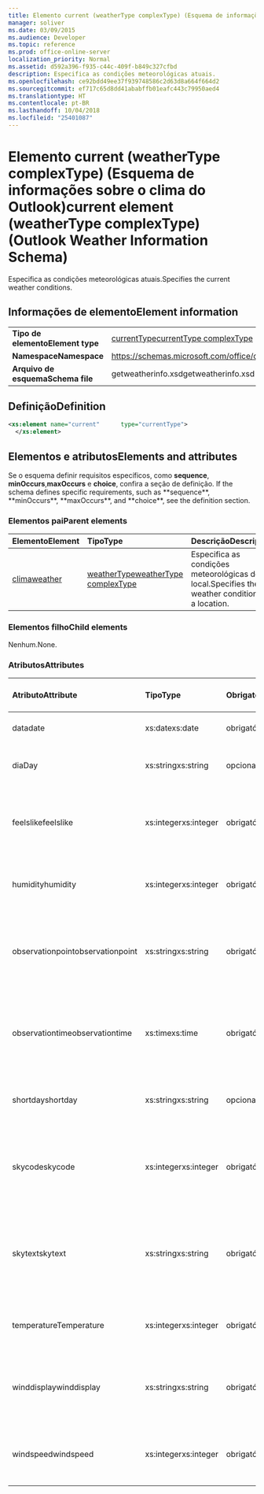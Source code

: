 ```yaml
---
title: Elemento current (weatherType complexType) (Esquema de informações sobre o clima do Outlook)
manager: soliver
ms.date: 03/09/2015
ms.audience: Developer
ms.topic: reference
ms.prod: office-online-server
localization_priority: Normal
ms.assetid: d592a396-f935-c44c-409f-b849c327cfbd
description: Especifica as condições meteorológicas atuais.
ms.openlocfilehash: ce92bdd49ee37f939748586c2d63d8a664f664d2
ms.sourcegitcommit: ef717c65d8dd41ababffb01eafc443c79950aed4
ms.translationtype: HT
ms.contentlocale: pt-BR
ms.lasthandoff: 10/04/2018
ms.locfileid: "25401087"
---
```

# <a name="current-element-weathertype-complextype-outlook-weather-information-schema"></a><span data-ttu-id="fa2a9-103">Elemento current (weatherType complexType) (Esquema de informações sobre o clima do Outlook)</span><span class="sxs-lookup"><span data-stu-id="fa2a9-103">current element (weatherType complexType) (Outlook Weather Information Schema)</span></span>

<span data-ttu-id="fa2a9-104">Especifica as condições meteorológicas atuais.</span><span class="sxs-lookup"><span data-stu-id="fa2a9-104">Specifies the current weather conditions.</span></span>
  
## <a name="element-information"></a><span data-ttu-id="fa2a9-105">Informações de elemento</span><span class="sxs-lookup"><span data-stu-id="fa2a9-105">Element information</span></span>

|||
|:-----|:-----|
|<span data-ttu-id="fa2a9-106">**Tipo de elemento**</span><span class="sxs-lookup"><span data-stu-id="fa2a9-106">**Element type**</span></span> <br/> |[<span data-ttu-id="fa2a9-107">currentType</span><span class="sxs-lookup"><span data-stu-id="fa2a9-107">currentType complexType</span></span>](currenttype-complextype-outlook-weather-information-schema.md) <br/> |
|<span data-ttu-id="fa2a9-108">**Namespace**</span><span class="sxs-lookup"><span data-stu-id="fa2a9-108">**Namespace**</span></span> <br/> |https://schemas.microsoft.com/office/outlook/15/getweatherinfo.xsd  <br/> |
|<span data-ttu-id="fa2a9-109">**Arquivo de esquema**</span><span class="sxs-lookup"><span data-stu-id="fa2a9-109">**Schema file**</span></span> <br/> |<span data-ttu-id="fa2a9-110">getweatherinfo.xsd</span><span class="sxs-lookup"><span data-stu-id="fa2a9-110">getweatherinfo.xsd</span></span>  <br/> |
   
## <a name="definition"></a><span data-ttu-id="fa2a9-111">Definição</span><span class="sxs-lookup"><span data-stu-id="fa2a9-111">Definition</span></span>

```XML
<xs:element name="current"      type="currentType">
  </xs:element>  

```

## <a name="elements-and-attributes"></a><span data-ttu-id="fa2a9-112">Elementos e atributos</span><span class="sxs-lookup"><span data-stu-id="fa2a9-112">Elements and attributes</span></span>

<span data-ttu-id="fa2a9-113">Se o esquema definir requisitos específicos, como **sequence**, **minOccurs**,**maxOccurs** e **choice**, confira a seção de definição.</span><span class="sxs-lookup"><span data-stu-id="fa2a9-113">
    If the schema defines specific requirements, such as \*\*sequence\*\*, \*\*minOccurs**,
    \*\*maxOccurs\**, and
    \*\*choice\*\*, see the definition section.
</span></span> 
  
### <a name="parent-elements"></a><span data-ttu-id="fa2a9-114">Elementos pai</span><span class="sxs-lookup"><span data-stu-id="fa2a9-114">Parent elements</span></span>

|<span data-ttu-id="fa2a9-115">**Elemento**</span><span class="sxs-lookup"><span data-stu-id="fa2a9-115">**Element**</span></span>|<span data-ttu-id="fa2a9-116">**Tipo**</span><span class="sxs-lookup"><span data-stu-id="fa2a9-116">**Type**</span></span>|<span data-ttu-id="fa2a9-117">**Descrição**</span><span class="sxs-lookup"><span data-stu-id="fa2a9-117">**Description**</span></span>|
|:-----|:-----|:-----|
|[<span data-ttu-id="fa2a9-118">clima</span><span class="sxs-lookup"><span data-stu-id="fa2a9-118">weather</span></span>](weather-element-weatherdata-elementoutlook-weather-information-schema.md) <br/> |[<span data-ttu-id="fa2a9-119">weatherType</span><span class="sxs-lookup"><span data-stu-id="fa2a9-119">weatherType complexType</span></span>](weathertype-complextype-outlook-weather-information-schema.md) <br/> |<span data-ttu-id="fa2a9-120">Especifica as condições meteorológicas de um local.</span><span class="sxs-lookup"><span data-stu-id="fa2a9-120">Specifies the weather conditions of a location.</span></span>  <br/> |
   
### <a name="child-elements"></a><span data-ttu-id="fa2a9-121">Elementos filho</span><span class="sxs-lookup"><span data-stu-id="fa2a9-121">Child elements</span></span>

<span data-ttu-id="fa2a9-122">Nenhum.</span><span class="sxs-lookup"><span data-stu-id="fa2a9-122">None.</span></span>
  
### <a name="attributes"></a><span data-ttu-id="fa2a9-123">Atributos</span><span class="sxs-lookup"><span data-stu-id="fa2a9-123">Attributes</span></span>

|<span data-ttu-id="fa2a9-124">**Atributo**</span><span class="sxs-lookup"><span data-stu-id="fa2a9-124">**Attribute**</span></span>|<span data-ttu-id="fa2a9-125">**Tipo**</span><span class="sxs-lookup"><span data-stu-id="fa2a9-125">**Type**</span></span>|<span data-ttu-id="fa2a9-126">**Obrigatório**</span><span class="sxs-lookup"><span data-stu-id="fa2a9-126">**Required**</span></span>|<span data-ttu-id="fa2a9-127">**Descrição**</span><span class="sxs-lookup"><span data-stu-id="fa2a9-127">**Description**</span></span>|<span data-ttu-id="fa2a9-128">**Valores possíveis**</span><span class="sxs-lookup"><span data-stu-id="fa2a9-128">**Possible values:**</span></span>|
|:-----|:-----|:-----|:-----|:-----|
|<span data-ttu-id="fa2a9-129">data</span><span class="sxs-lookup"><span data-stu-id="fa2a9-129">date</span></span>  <br/> |<span data-ttu-id="fa2a9-130">xs:date</span><span class="sxs-lookup"><span data-stu-id="fa2a9-130">xs:date</span></span>  <br/> |<span data-ttu-id="fa2a9-131">obrigatório</span><span class="sxs-lookup"><span data-stu-id="fa2a9-131">required</span></span>  <br/> |<span data-ttu-id="fa2a9-132">Especifica a data de hoje.</span><span class="sxs-lookup"><span data-stu-id="fa2a9-132">Specifies today's date.</span></span>  <br/> |<span data-ttu-id="fa2a9-133">Um valor do tipo xs:date</span><span class="sxs-lookup"><span data-stu-id="fa2a9-133">A value of the type xs:date</span></span>  <br/> |
|<span data-ttu-id="fa2a9-134">dia</span><span class="sxs-lookup"><span data-stu-id="fa2a9-134">Day</span></span>  <br/> |<span data-ttu-id="fa2a9-135">xs:string</span><span class="sxs-lookup"><span data-stu-id="fa2a9-135">xs:string</span></span>  <br/> |<span data-ttu-id="fa2a9-136">opcional</span><span class="sxs-lookup"><span data-stu-id="fa2a9-136">optional</span></span>  <br/> |<span data-ttu-id="fa2a9-137">Especifica um dia para a previsão.</span><span class="sxs-lookup"><span data-stu-id="fa2a9-137">Specifies a day for the forecast.</span></span>  <br/> |<span data-ttu-id="fa2a9-138">Um valor do tipo xs:string</span><span class="sxs-lookup"><span data-stu-id="fa2a9-138">A value of the type xs:string</span></span>  <br/> |
|<span data-ttu-id="fa2a9-139">feelslike</span><span class="sxs-lookup"><span data-stu-id="fa2a9-139">feelslike</span></span>  <br/> |<span data-ttu-id="fa2a9-140">xs:integer</span><span class="sxs-lookup"><span data-stu-id="fa2a9-140">xs:integer</span></span>  <br/> |<span data-ttu-id="fa2a9-141">obrigatório</span><span class="sxs-lookup"><span data-stu-id="fa2a9-141">required</span></span>  <br/> |<span data-ttu-id="fa2a9-142">Especifica a temperatura da sensação térmica.</span><span class="sxs-lookup"><span data-stu-id="fa2a9-142">Specifies the temperature of how the current weather feels like.</span></span>  <br/> |<span data-ttu-id="fa2a9-143">Um valor do tipo xs:integer</span><span class="sxs-lookup"><span data-stu-id="fa2a9-143">A value of the type xs:integer</span></span>  <br/> |
|<span data-ttu-id="fa2a9-144">humidity</span><span class="sxs-lookup"><span data-stu-id="fa2a9-144">humidity</span></span>  <br/> |<span data-ttu-id="fa2a9-145">xs:integer</span><span class="sxs-lookup"><span data-stu-id="fa2a9-145">xs:integer</span></span>  <br/> |<span data-ttu-id="fa2a9-146">obrigatório</span><span class="sxs-lookup"><span data-stu-id="fa2a9-146">required</span></span>  <br/> |<span data-ttu-id="fa2a9-147">Especifica o valor numérico de umidade atual.</span><span class="sxs-lookup"><span data-stu-id="fa2a9-147">Specifies the current numerical humidity value.</span></span>  <br/> |<span data-ttu-id="fa2a9-148">Um valor do tipo xs:integer</span><span class="sxs-lookup"><span data-stu-id="fa2a9-148">A value of the type xs:integer</span></span>  <br/> |
|<span data-ttu-id="fa2a9-149">observationpoint</span><span class="sxs-lookup"><span data-stu-id="fa2a9-149">observationpoint</span></span>  <br/> |<span data-ttu-id="fa2a9-150">xs:string</span><span class="sxs-lookup"><span data-stu-id="fa2a9-150">xs:string</span></span>  <br/> |<span data-ttu-id="fa2a9-151">obrigatório</span><span class="sxs-lookup"><span data-stu-id="fa2a9-151">required</span></span>  <br/> |<span data-ttu-id="fa2a9-152">Especifica de onde as informações meteorológicas atuais são observadas.</span><span class="sxs-lookup"><span data-stu-id="fa2a9-152">Specifies where the current weather information is observed from.</span></span>  <br/> |<span data-ttu-id="fa2a9-153">Um valor do tipo xs:string</span><span class="sxs-lookup"><span data-stu-id="fa2a9-153">A value of the type xs:string</span></span>  <br/> |
|<span data-ttu-id="fa2a9-154">observationtime</span><span class="sxs-lookup"><span data-stu-id="fa2a9-154">observationtime</span></span>  <br/> |<span data-ttu-id="fa2a9-155">xs:time</span><span class="sxs-lookup"><span data-stu-id="fa2a9-155">xs:time</span></span>  <br/> |<span data-ttu-id="fa2a9-156">obrigatório</span><span class="sxs-lookup"><span data-stu-id="fa2a9-156">required</span></span>  <br/> |<span data-ttu-id="fa2a9-157">Especifica quando as informações meteorológicas atuais são observadas.</span><span class="sxs-lookup"><span data-stu-id="fa2a9-157">Specifies when the current weather information is observed at.</span></span>  <br/> |<span data-ttu-id="fa2a9-158">Um valor do tipo xs:time</span><span class="sxs-lookup"><span data-stu-id="fa2a9-158">A value of the type xs:time</span></span>  <br/> |
|<span data-ttu-id="fa2a9-159">shortday</span><span class="sxs-lookup"><span data-stu-id="fa2a9-159">shortday</span></span>  <br/> |<span data-ttu-id="fa2a9-160">xs:string</span><span class="sxs-lookup"><span data-stu-id="fa2a9-160">xs:string</span></span>  <br/> |<span data-ttu-id="fa2a9-161">opcional</span><span class="sxs-lookup"><span data-stu-id="fa2a9-161">optional</span></span>  <br/> |<span data-ttu-id="fa2a9-162">Especifica um dia na forma abreviada.</span><span class="sxs-lookup"><span data-stu-id="fa2a9-162">Specifies a day in abbreviated form.</span></span>  <br/> |<span data-ttu-id="fa2a9-163">Um valor do tipo xs:string</span><span class="sxs-lookup"><span data-stu-id="fa2a9-163">A value of the type xs:string</span></span>  <br/> |
|<span data-ttu-id="fa2a9-164">skycode</span><span class="sxs-lookup"><span data-stu-id="fa2a9-164">skycode</span></span>  <br/> |<span data-ttu-id="fa2a9-165">xs:integer</span><span class="sxs-lookup"><span data-stu-id="fa2a9-165">xs:integer</span></span>  <br/> |<span data-ttu-id="fa2a9-166">obrigatório</span><span class="sxs-lookup"><span data-stu-id="fa2a9-166">required</span></span>  <br/> |<span data-ttu-id="fa2a9-167">Especifica um código em número inteiro das condições meteorológicas atuais.</span><span class="sxs-lookup"><span data-stu-id="fa2a9-167">Specifies an integer code for the current weather conditions.</span></span>  <br/> |<span data-ttu-id="fa2a9-168">Um valor do tipo xs:integer</span><span class="sxs-lookup"><span data-stu-id="fa2a9-168">A value of the type xs:integer</span></span>  <br/> |
|<span data-ttu-id="fa2a9-169">skytext</span><span class="sxs-lookup"><span data-stu-id="fa2a9-169">skytext</span></span>  <br/> |<span data-ttu-id="fa2a9-170">xs:string</span><span class="sxs-lookup"><span data-stu-id="fa2a9-170">xs:string</span></span>  <br/> |<span data-ttu-id="fa2a9-171">obrigatório</span><span class="sxs-lookup"><span data-stu-id="fa2a9-171">required</span></span>  <br/> |<span data-ttu-id="fa2a9-172">Especifica uma ou duas palavras que descrevem as condições meteorológicas atuais.</span><span class="sxs-lookup"><span data-stu-id="fa2a9-172">Specifies one to two words describing current weather conditions.</span></span>  <br/> |<span data-ttu-id="fa2a9-173">Um valor do tipo xs:string</span><span class="sxs-lookup"><span data-stu-id="fa2a9-173">A value of the type xs:string</span></span>  <br/> |
|<span data-ttu-id="fa2a9-174">temperature</span><span class="sxs-lookup"><span data-stu-id="fa2a9-174">Temperature</span></span>  <br/> |<span data-ttu-id="fa2a9-175">xs:integer</span><span class="sxs-lookup"><span data-stu-id="fa2a9-175">xs:integer</span></span>  <br/> |<span data-ttu-id="fa2a9-176">obrigatório</span><span class="sxs-lookup"><span data-stu-id="fa2a9-176">required</span></span>  <br/> |<span data-ttu-id="fa2a9-177">Especifica a temperatura atual do local.</span><span class="sxs-lookup"><span data-stu-id="fa2a9-177">Specifies the current temperature of the location.</span></span>  <br/> |<span data-ttu-id="fa2a9-178">Um valor do tipo xs:integer</span><span class="sxs-lookup"><span data-stu-id="fa2a9-178">A value of the type xs:integer</span></span>  <br/> |
|<span data-ttu-id="fa2a9-179">winddisplay</span><span class="sxs-lookup"><span data-stu-id="fa2a9-179">winddisplay</span></span>  <br/> |<span data-ttu-id="fa2a9-180">xs:string</span><span class="sxs-lookup"><span data-stu-id="fa2a9-180">xs:string</span></span>  <br/> |<span data-ttu-id="fa2a9-181">obrigatório</span><span class="sxs-lookup"><span data-stu-id="fa2a9-181">required</span></span>  <br/> |<span data-ttu-id="fa2a9-182">Uma cadeia de caracteres que descreve as condições de vento atual.</span><span class="sxs-lookup"><span data-stu-id="fa2a9-182">A string that describes the current wind conditions.</span></span>  <br/> |<span data-ttu-id="fa2a9-183">Um valor do tipo xs:string</span><span class="sxs-lookup"><span data-stu-id="fa2a9-183">A value of the type xs:string</span></span>  <br/> |
|<span data-ttu-id="fa2a9-184">windspeed</span><span class="sxs-lookup"><span data-stu-id="fa2a9-184">windspeed</span></span>  <br/> |<span data-ttu-id="fa2a9-185">xs:integer</span><span class="sxs-lookup"><span data-stu-id="fa2a9-185">xs:integer</span></span>  <br/> |<span data-ttu-id="fa2a9-186">obrigatório</span><span class="sxs-lookup"><span data-stu-id="fa2a9-186">required</span></span>  <br/> |<span data-ttu-id="fa2a9-187">Especifica o valor numérico da velocidade do vento atual.</span><span class="sxs-lookup"><span data-stu-id="fa2a9-187">Specifies the current numerical wind speed value.</span></span>  <br/> |<span data-ttu-id="fa2a9-188">Um valor do tipo xs:integer</span><span class="sxs-lookup"><span data-stu-id="fa2a9-188">A value of the type xs:integer</span></span>  <br/> |
   

